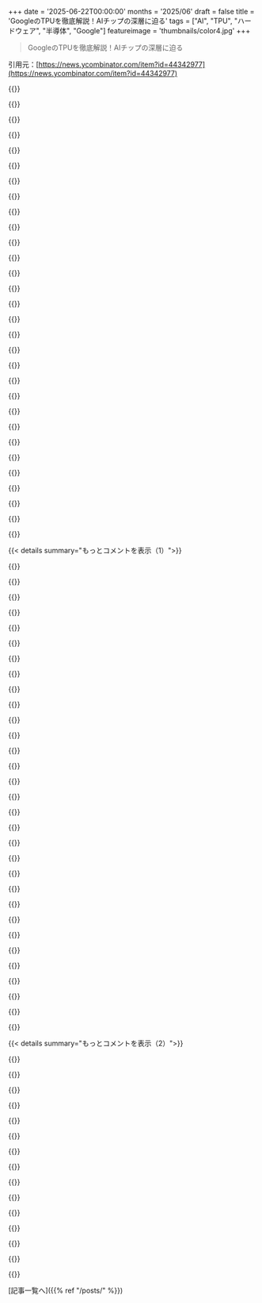 +++
date = '2025-06-22T00:00:00'
months = '2025/06'
draft = false
title = 'GoogleのTPUを徹底解説！AIチップの深層に迫る'
tags = ["AI", "TPU", "ハードウェア", "半導体", "Google"]
featureimage = 'thumbnails/color4.jpg'
+++

> GoogleのTPUを徹底解説！AIチップの深層に迫る

引用元：[https://news.ycombinator.com/item?id=44342977](https://news.ycombinator.com/item?id=44342977)




{{<matomeQuote body="TPUがNVIDIAの強力な競合なのに、Googleの時価総額が低いのはなんで？ 3.5兆円とかの値がつくチップメーカーがあるのに、Googleは2兆円？ しかもGoogleはTPUを売らないらしいけど、レンタルより販売の方が会社の他の事業と同じくらい良いビジネスになるはずじゃん？ この矛盾が理解できないな。" userName="lanthissa" createdAt="2025/06/22 11:05:52" color="#45d325">}}




{{<matomeQuote body="Wall Streetは初日からGoogleを過小評価してたんだよ。Bezosも言ってたけど、会社の調子が良い時ほど株価が低迷することもある。<br>だからさ、時価総額なんてビジネスの本当の価値とは違うんだ。<br>Wall Streetの失敗を笑えるこの記事もあるよ。 [0]<br>[0] https://www.nbcnews.com/id/wbna15536386" userName="Velorivox" createdAt="2025/06/22 13:06:15" color="#38d3d3">}}




{{<matomeQuote body="GoogleがIPOした時、会社のランチで評価額が理解できないってみんなで話してたな。俺は株買わなかったんだ。 ”クラウド”も分かんなかったし。 新しいビジネスってマジで何もない所から生まれる感じだよね。 GoogleとかAmazonの価値が上がったのも、会社が頑張っただけじゃなくて市場全体が変わったせいもあると思う。<br>だからさ、俺の投資アドバイスは聞いちゃダメだよw でもインデックス買いは上手くいったかな。" userName="YZF" createdAt="2025/06/23 01:34:56" color="">}}




{{<matomeQuote body="Wall Streetが新しい技術や株価を見誤ることがあるからって、評価が低い全ての株が革命的ってわけじゃないんだ。多くの会社が上手くやれなくて失敗してるし、市場はそれをちゃんと見抜いて評価を下げることもあるんだぜ。" userName="ethbr1" createdAt="2025/06/23 03:14:39" color="">}}




{{<matomeQuote body="TPUを販売してサポートするには、かなりデカいインフラが必要になるんだよ。レンタルでもっと高い利益率が得られるなら、そんな面倒なことする理由ある？<br>それに、TPUがすごく良いなら、競合にそれを分けて競争条件を同じにしない方が賢明だろ。<br>それに「最高のチップメーカー」っていうとNVIDIAくらいで、Alphabet（Googleの親会社）はTPU以外にも色んなことやってるからね。" userName="smokel" createdAt="2025/06/22 11:51:40" color="#ff33a1">}}




{{<matomeQuote body="Google Cloudって、TPUをAWS Outpostみたいなモデルで提供してるのかな？ クラウドアクセスとセットにするのが、多分一番簡単で「最高」の提供方法だと思う。 Super MicroとかGigabyteみたいな会社が、それ用の箱を作るのに対応しなきゃいけない、なんてことになるのはマジで避けてほしい事態だし、生チップを売らないのは確かに理解できるね。" userName="matt-p" createdAt="2025/06/23 02:17:33" color="#38d3d3">}}




{{<matomeQuote body="NVIDIAは話題性で大量のチップを売ってる感じだね。<br>GoogleはTPUを作ることでコストをめちゃくちゃ節約してる。これはAIがもっと儲かるようになった未来で報われるはずだよ。今はまだ誰も基盤モデルからガッツリ利益を出せてないし、長い戦いさ。<br>俺はNVIDIAはめちゃくちゃ過大評価されてると思うな。" userName="dismalaf" createdAt="2025/06/22 12:07:16" color="#785bff">}}




{{<matomeQuote body="これはゴールドラッシュによくある話だね。でも、彼ら（NVIDIA）はチップを売ってちゃんと儲けてるんだよ。過大評価されてる？ そうかもしれない。儲かってるかって？ （WeWorkとかUberと違って）うん、かなりね。" userName="CalChris" createdAt="2025/06/22 14:20:08" color="">}}




{{<matomeQuote body="NVIDIAはソフトサポートも良くて、売上も反映されて時価総額3.5兆ドル。Googleはソフトがイマイチなのに2.0兆ドル。AMDもソフトが微妙で0.2兆ドルだよ。GoogleはTPUでいくつか判断ミスしたかも。TF1と密接に結びつけたり、TF2との非互換性でPytorchへの乗り換えを促しちゃったしね。Google Cloud限定にしたのも adoption に繋がらなかった。Academia や enthusiast は無料で使いたいもんね。Googleの時価総額はAIチップで二番手って評価を反映してるのかも。" userName="michaelt" createdAt="2025/06/22 14:29:38" color="#ff33a1">}}




{{<matomeQuote body="JAXは（コミュニティ不足はさておき）ちゃんと使える（僕から見たらより良い）ソフトサポートだよ。特に彼らの image を使うならね。TensorFlowよりずっとJAX/Flaxなんかを使ってるんだ。研究成果を見る限りPytorchは使ってないみたい。例えば siglip/siglip2 は Flax linen でリリースされたよ: https://github.com/google-research/big_vision<br>TPUはソフトサポートあるからSSIとかも使ってるんだよ。あとGoogleはここでTPUを無料で提供してるよ: https://sites.research.google/trc/about/。僕はここ半年使ってるんだ。" userName="que-encrypt" createdAt="2025/06/22 19:11:19" color="#ff5733">}}




{{<matomeQuote body="JAXはPytorchより学習が大変だったよ。もしかしたらそれだけの価値（yay FP!）はあるかもだけど、adoptionには役立たないね。GoogleがPytorchを使わないのは、社内にツールがあると他を使っちゃいけない文化だから。品質に関わらずね。TF1/TF2の騒動もこれが理由だよ。Googleは使わなくても、僕ら外部の人間はPytorchをすごく使うんだ。TRCで無料でTPU使うにはJAXが必須なんだよ。ほとんどの研究者は無料計算リソースがないから、品質で勝つより囲い込みたいんだろうね。JAXを推してる人の多くはTRC利用者だったり、他の手段でTPUのクレジットをもらってるんだ。" userName="throwaway314155" createdAt="2025/06/22 22:37:04" color="#785bff">}}




{{<matomeQuote body="あとさ、GCPでTPU使うのって（特に＜fancy_school＞.eduみたいなメアド持ってないと）昔はマジで fucking nightmare だったんだよ。絶対 shit show。" userName="throwaway314155" createdAt="2025/06/23 05:25:52" color="">}}




{{<matomeQuote body="僕は高校生だけど、eduメールなしで簡単にtpuv4-64を手に入れられたよ。特別な学校でもeduメールでもなく、ただgeoguessrで勝ちたい夢があっただけ。メールへの反応も良くて、もっと欲しいって頼んだら追加してくれたんだ。" userName="que-encrypt" createdAt="2025/06/27 03:28:05" color="">}}




{{<matomeQuote body="Googleの他の内部技術みたいに、TPUを使うにはかなり極端な量のカスタム junk をサポートする必要があるんだ。そのカスタム junk なしだと、その有用性は怪しいね。Googleが動画圧縮カードを販売しない理由を聞くようなものだよ。" userName="jeffbee" createdAt="2025/06/22 14:23:59" color="">}}




{{<matomeQuote body="皮肉なことに、Googleは結局 advertising company なのに、自分自身を advertising するのが一番下手な会社だよね。" userName="Workaccount2" createdAt="2025/06/23 01:26:14" color="">}}




{{<matomeQuote body="NVIDIA対Googleの具体的な話はさておき、会社の価値評価について一つ注意したいのは、会社の全ての parts が必ずしも additive ではないってこと。例えば（これは作り話だけど）昔のNetflix対Blockbusterを考えてみて。BlockbusterがDVD配送も始めたら、小売 operation もあるから obviously Netflixより価値があると思うだろうけど、それは小売 operation が長期的な asset だと presuppose してるんだ。もしBlockbusterが小売 business に関連する financial obligations（leasesとか長期契約とか）をたくさん抱えてたら、小売 business がBlockbusterの評価額にとって substantial drag になることだって quickly あり得るんだ。" userName="roughly" createdAt="2025/06/22 16:50:10" color="">}}




{{<matomeQuote body="AMDとかHuaweiみたいな会社もそこそこ許容できるチップを作ってるけど、それらを使うのはちょっと nightmare だよね。これってTPUでも似たような感じなのかな？TPUももっと difficult で、Google Cloudの中にしか存在しないとか？" userName="matt-p" createdAt="2025/06/22 20:30:54" color="">}}




{{<matomeQuote body="BroadcomもTPUの製造とか networking infrastructure にかなり関わってると思うんだけど、彼らの現在の価値は1.2兆ドルだよ。もしかしたらBroadcomとGoogleの combined value で考えるべきかもね。" userName="radialstub" createdAt="2025/06/22 12:39:13" color="">}}




{{<matomeQuote body="Nvidia側にはTSMCも加える必要があるんじゃない？" userName="lftl" createdAt="2025/06/22 13:38:55" color="">}}




{{<matomeQuote body="何言ってんのかよくわかんないな。BroadcomとGoogleのチップ、誰が作ってると思ってんの？" userName="santaboom" createdAt="2025/06/22 16:49:06" color="">}}




{{<matomeQuote body="ああ、Broadcomがファブレスで設計だけ手伝ってるって知らなかったよ。" userName="lftl" createdAt="2025/06/22 18:00:59" color="">}}




{{<matomeQuote body="Broadcomはファブレスだよ。ハードウェア設計を手伝ってて、Googleは主にソフトウェアスタックを担当。Nvidiaはハードウェアとソフトウェア両方だね。" userName="radialstub" createdAt="2025/06/22 15:43:08" color="">}}




{{<matomeQuote body="GPUに対して競争優位性があって、それが自社のコア製品に役立つなら、長期的にその優位性を保つのは合理的だと思わない？" userName="mft_" createdAt="2025/06/22 12:38:27" color="">}}




{{<matomeQuote body="いや、TPUをちゃんと売れば、競合が得る利益の一部を得て、稼げるはずのお金があるのに。TPUが実践的にそこまでじゃないのかもね。他のコメント見ると使いにくいみたいだし。たぶん、GoogleほどTPUを使いたい人がいないから、高く売っても買い手がつかないってのが本当の理由じゃない？" userName="Uehreka" createdAt="2025/06/22 18:32:17" color="#ff33a1">}}




{{<matomeQuote body="価格と内在価値と市場分析をごっちゃにしてない？全部違うものだよ。" userName="epolanski" createdAt="2025/06/22 22:00:58" color="">}}




{{<matomeQuote body="いい質問だね。TLDRは、TPUはGoogleには良いけど、他の事業ほど儲からないってこと。Googleからの価値じゃなく、Googleへの価値提供なんだ。<br>詳細として、1) TPUはGoogleのニーズにはいいけど、GPUほど柔軟じゃないから、広い市場には向かない。2) 最高チップメーカーでも兆円超えはNvidiaとBroadcomだけ。彼らはチップだけでなくシステムを作る「システムメーカー」だから。GoogleもBroadcomと組んでる。システム設計が大事なんだ。3) TPUを売る問題は顧客とマージン。Googleのニーズしか合わないから顧客は？ハイパースケーラー相手だとマージン薄くなるし、みんなBroadcomと組んでる。Nvidia＼CUDAユーザーを顧客にするなら、TPUの目的を大きく変えないと。<br>長くなったけど、これがGoogleのTPUがGoogleの他の事業ほど大きくならない理由だよ。" userName="santaboom" createdAt="2025/06/22 17:42:02" color="#45d325">}}




{{<matomeQuote body="Googleが事業拡大できるくらい世界に半導体製造能力（ファウンドリ容量）の余裕があるかっていうと、そうじゃないんだよね。そこで競争するにはすごいオペレーション力が必要だけど、Googleはそれが得意じゃない。この記事によると、2025年にはNvidiaがAIチップ用ウェハーの77%を使うらしい。AWS、AMD、Googleはシェアを減らすって。https://www.tomshardware.com/tech-industry/artificial-intell...”Nvidia to consume 77% of wafers used for AI processors in 2025: Report...AWS, AMD, and Google lose wafer share.”" userName="throwaway31131" createdAt="2025/06/22 22:09:12" color="#ff5733">}}




{{<matomeQuote body="GoogleのTPUってさ、実用的な使い道はおまけみたいな、研究プロジェクトって感じじゃないの？" userName="rwmj" createdAt="2025/06/22 12:26:54" color="">}}




{{<matomeQuote body="GoogleのMLは全部TPUで動いてて、何十億ドルも稼いでるんだぜ。<br>君の言い方じゃ、TPUは明日にも消えるGoogle Xのやばいプロジェクトみたいに聞こえるな。" userName="silentsea90" createdAt="2025/06/22 16:14:25" color="#45d325">}}




{{<matomeQuote body="その収益って何？<br>GoogleのAIに直接お金払ってる人なんてほぼいないし、広告ビジネスも劇的に変わってないみたいだけどな。" userName="lmm" createdAt="2025/06/23 00:33:41" color="">}}




{{< details summary="もっとコメントを表示（1）">}}

{{<matomeQuote body="原コメはAIじゃなくてMLって言ってたんだぜ。<br>Googleの検索とか広告とかは全部MLで動いてるし、Alphabetのムーンショット、例えばDeepMindやWaymoとかもそうだよ。" userName="happyopossum" createdAt="2025/06/23 01:06:25" color="#45d325">}}




{{<matomeQuote body="なんでそう言うの？<br>ハードウェアはもう7世代目だし、記事にもある通り最初からGoogleのAIのために作られたんだ。<br>俺的には、Google CloudでTPUを売るのがおまけだと思うな。" userName="hackernudes" createdAt="2025/06/22 16:07:49" color="">}}




{{<matomeQuote body="君はGoogle Coralのこと言ってるんじゃない？<br>一般に直接売られてるのはあれだけだよ。" userName="wkat4242" createdAt="2025/06/23 02:19:37" color="">}}




{{<matomeQuote body="「キャッシュのおかげでGPUは柔軟」ってのは正しいけど、言い方が違うぜ。<br>エネルギー食うのはキャッシュじゃなくて、MMUが「ページフォルト」の時に勝手にデータを扱うからなんだ。<br>TPUにはMMUがないし、プルじゃなくてプッシュアーキテクチャなんだよ。" userName="almostgotcaught" createdAt="2025/06/22 04:29:16" color="#38d3d3">}}




{{<matomeQuote body="記事にはFPGAとの比較がないね。<br>FPGAならSIMD以外にも色んなデータ処理をシストリックにできるんだ。<br>240個のDSPスライスがあれば、オーバーヘッドなしで240コアとして動かせるんだぜ。" userName="Neywiny" createdAt="2025/06/22 13:55:19" color="#45d325">}}




{{<matomeQuote body="FPGAはASICより高いし電気食うから、たくさん作るものには向かないんだよね。Googleみたいにデカい会社ならTPU開発の費用なんてすぐ取り戻せるし。FPGAとTPUを比べるのは、3Dプリンターで作るのと金型で作るのを比べるようなもんかな。最近FPGAとASICで性能差がついたのは、FPGAが古いCMOSプロセスのままだからってのもあるかも。" userName="adrian_b" createdAt="2025/06/22 13:59:14" color="#ff5c5c">}}




{{<matomeQuote body="いやいや、FPGAは量産に向かないってのは俗説だよ。Blackmagicとか安いシネマ機材にもXilinx＼AMD FPGAやZynqが使われてるし、画像処理カメラなんてほぼFPGAだよ。最新プロセスで出てるハイエンドFPGAもあるしね。FPGAの本当の弱点は、プログラムできるようにする構造がASICより複雑で、性能（クロック速度）が出にくいってことかな。" userName="cpgxiii" createdAt="2025/06/22 17:44:05" color="#785bff">}}




{{<matomeQuote body="なるほど、いくつか補足ね。TPU並みのFPGAはVersalとかUltrascale+で何千ドルもするよ。最新のASIC（n3）のデカいチップが100ドルくらいなのに比べると高いね。FPGAはASICと違って、サポートできる論理回路（ロジックゲート）の数が少ないから、チップ単価も高くなりがち。あと、Versalは7nmで、ASICの最新（n3）じゃないけど、そんなに古いプロセスでもないと思うな。" userName="santaboom" createdAt="2025/06/22 17:57:56" color="#ff5733">}}




{{<matomeQuote body="ハイエンドFPGAってVersalのTSMC 7nmのこと？それ、6年前のAMD Zen 2 CPUと同じで、今のCPUやGPUに比べたら古くない？しかも何千ドルもするから、同じくらいの性能のGPUよりずっと高いよね。Googleみたいな大企業はASIC作れちゃうし。個人的にはFPGA好きなんだけど、高性能なやつは高くて買えないのが残念。手頃な高性能FPGAだとUltraScale+だけど、それは14nmで10年前のプロセスなんだよね。" userName="adrian_b" createdAt="2025/06/22 18:07:32" color="#38d3d3">}}




{{<matomeQuote body="ASIC作れるならそれが一番だよね。でも僕が言いたかったのは、みんなGPUとTPUを比べるけど、GPUもAIに特化したASICではないってことなんだよ。" userName="Neywiny" createdAt="2025/06/22 14:05:52" color="#785bff">}}




{{<matomeQuote body="まあ、近いよね。基本的にはmatmul（行列積）に特化したASICみたいなもんだから。" userName="QuadmasterXLII" createdAt="2025/06/22 14:40:54" color="">}}




{{<matomeQuote body="DSPがいっぱい載ってるFPGAもそう言えるかもね。GPUの使ってない部分に比べて、FPGAの使ってないロジックは静的な消費電力が少ないはずだよ。" userName="Neywiny" createdAt="2025/06/22 15:18:12" color="">}}




{{<matomeQuote body="GoogleもFPGAを検討したけど、やめたんだろうね。最高の性能出すにはmatmulはASICにする必要があったんだと思う。再構成できる部分はCPUで十分だしメンテも楽だし。FPGAはニッチな立ち位置だよね。論理回路の効率はいいけど、AIの肝である行列計算のスループットだとTPUやGPUには勝てない。しかもFPGAは勉強が大変で、開発も時間かかるし。ちょっと変更しただけで動かなくなって全部やり直し！なんてこともよくあるんだよね。" userName="daxfohl" createdAt="2025/06/22 18:14:27" color="#ff33a1">}}




{{<matomeQuote body="FPGAは大量注文すればそんなに高くないよ。mouserとかで見る単価は、実際に取引される価格よりずっと高いんだから。" userName="c-c-c-c-c" createdAt="2025/06/22 14:25:24" color="">}}




{{<matomeQuote body="ハイパースケーラーみたいなとこだと、チップの実際の価格はそんなに重要じゃないんだよね。本当に大事なのはperf＼watt（性能あたりの消費電力）で、同じ回路でもFPGAはASICより桁違いに悪いんだ。" userName="monocasa" createdAt="2025/06/22 14:32:51" color="#ff33a1">}}




{{<matomeQuote body="TPUのシストリックアレイに合うアルゴリズムって、行列積とか畳み込み以外にある？固有値分解とかSVDとか行列指数関数とかAx=bとかコレスキー分解とかはどうなの？おすすめのリファレンスある？" userName="RossBencina" createdAt="2025/06/22 06:24:40" color="#785bff">}}




{{<matomeQuote body="前のコメントの人へ。これ読んでみて。<br>TPUハードウェアへの計算のマッピングについて詳しく書かれてる。特にTransformerの計算に重点置いてるよ。<br>https://jax-ml.github.io/scaling-book/" userName="musebox35" createdAt="2025/06/22 06:52:19" color="#45d325">}}




{{<matomeQuote body="固有値分解とかSVDはKrylov法とかでよく行列積に落とし込めるから、TPUはうまく動くと思うよ。Ax=bを解くGMRESもArnoldi分解がベースだしね。" userName="cdavid" createdAt="2025/06/22 08:39:19" color="#ff33a1">}}




{{<matomeQuote body="128x128（もっとデカい方がいいけど）の密行列積として表現できるものなら何でも得意だよ。" userName="WithinReason" createdAt="2025/06/22 06:30:31" color="#785bff">}}




{{<matomeQuote body="質問のやつ、ほとんど行列積でできるよ。Ax=BはNewton法で逆行列求めて行列積、行列指数関数はスケール＆スクエア法、SVDは極分解からいける。コレスキーは行列積がプリミティブならあんま使わないかな。固有値分解は対称ならブロックJacobi法＋行列積で。ただ、数値的な安定性にはマジで注意しないとね！" userName="Straw" createdAt="2025/06/24 12:46:57" color="#ff5c5c">}}




{{<matomeQuote body="記事にあるTPUの冷却チャネルの写真だけど、ポンプかメーターバルブにNEMAステッパーモーター使ってる？<br>https://henryhmko.github.io/posts/tpu/images/tpu_tray.png<br>もしそうなら、なんか大げさな気がするな。" userName="serf" createdAt="2025/06/22 06:35:22" color="">}}




{{<matomeQuote body="閉ループだろうね。もしかしたらサーボかも。" userName="fellowmartian" createdAt="2025/06/22 08:18:16" color="">}}




{{<matomeQuote body="関係あるかもだけど、これ見て。<br>OpenTPU: オープンソースのGoogle TPU再実装プロジェクト - https://news.ycombinator.com/item?id=44111452 - 2025年5月のHacker Newsのスレッドだよ。" userName="mdaniel" createdAt="2025/06/22 15:58:51" color="#ff5733">}}




{{<matomeQuote body="TPUのすごいとこは、スケールしたときの遅延が予測可能なこと。ハード、コンパイラ、ランタイム、インターコネクト全部自前だからバラつきをなくせるんだよね。なんでGoogle以外はこれを真似できてないんだろ？ハードが難しいのか、それともコンパイラやランタイムの統合が難しすぎるの？" userName="b0a04gl" createdAt="2025/06/22 13:43:39" color="#ff33a1">}}




{{<matomeQuote body="Groqについても見てみたら？WikipediaとHacker Newsの記事が参考になるかも。<br>https://en.wikipedia.org/wiki/Groq<br>https://news.ycombinator.com/item?id=44345738" userName="transpute" createdAt="2025/06/22 15:47:56" color="#785bff">}}




{{<matomeQuote body="Googleで働いてないのに、どうしてTPUについてこんなに詳しいの？って驚いてるみたいだね。" userName="frays" createdAt="2025/06/22 07:35:39" color="">}}




{{<matomeQuote body="記事の内容は、Googleが公開してる論文とか講演で大体知られてることだよ。細かいとこは推測が必要だけどね。JaxとXLAもTPUの仕組みを知るヒントになるよ。参考になるかも。<br>https://arxiv.org/abs/2304.01433<br>https://jax-ml.github.io/scaling-book/" userName="ipsum2" createdAt="2025/06/22 08:10:24" color="#ff5c5c">}}




{{<matomeQuote body="記事の謝辞から、著者はTRC（TensorFlow Research Cloud）でTPUにアクセスしたっぽいね。<br>https://sites.research.google/trc/about/<br>でも、GCPで企業がGPU代わりに使うとか、他の方法でもTPUに触れることはできるよ。" userName="musebox35" createdAt="2025/06/22 08:07:38" color="#38d3d3">}}




{{<matomeQuote body="手軽に無料でTPUを使いたいならGoogle Colabがいいよ！<br>https://colab.research.google.com<br>「ランタイム」→「ランタイムタイプの変更」→「v2-8 TPU」を選んでみて。" userName="erwincoumans" createdAt="2025/06/22 09:07:34" color="#ff5733">}}




{{<matomeQuote body="Hennessyのコンピュータ・アーキテクチャの最新版に、TPUの詳しい説明が載ってるよ。Hennessyは初期のTPU設計にも関わってたみたいだしね。" userName="antognini" createdAt="2025/06/24 03:58:04" color="">}}

{{</details>}}




{{< details summary="もっとコメントを表示（2）">}}

{{<matomeQuote body="すごく良い記事だね、ありがとう！メリットについて書かれたところが特に分かりやすかったよ。" userName="trostaft" createdAt="2025/06/22 14:57:18" color="">}}




{{<matomeQuote body="ELI5（分かりやすく教えて）：GPUとかTPUの最適化って、LLMの決まった出力になるかどうか（決定論）にどう影響するの？それとも関係ないの？" userName="sgt101" createdAt="2025/06/22 08:56:18" color="">}}




{{<matomeQuote body="LLMは普通、決まった出力になる（決定論的）よ。トークンのサンプリングでランダムにするのは、もっと良い結果（創造性）を出したり、ループを避けるため。これはオフにできるんだ（温度をゼロにすれば）。" userName="barrkel" createdAt="2025/06/22 09:04:14" color="#ff5733">}}




{{<matomeQuote body="LLMが決定的だっていう考えはめっちゃ間違いで、信じると痛い目見るよ。<br>あとgreedy samplingはやめた方がいいって論文もあるらしい。これこれ→ https://arxiv.org/abs/2506.09501<br>要約すると、bfloat16とかgreedy decodingだと、ハードウェアとかバッチサイズで精度が9％も変わったり、出力トークン数も9000も違ったりするんだって。原因は浮動小数点演算の非結合性。再現性の話、評価で無視されがちだけど超重要！" userName="Der_Einzige" createdAt="2025/06/22 15:17:55" color="#ff33a1">}}




{{<matomeQuote body="これってTPUにも当てはまるの？それともGPUだけ？" userName="marcinzm" createdAt="2025/06/22 19:27:36" color="">}}




{{<matomeQuote body="これってシステム全体の話だよ。<br>CPU使っても、計算結果がどう処理されるかちゃんと設計しないと、ばらついちゃうんだよ。" userName="recursivecaveat" createdAt="2025/06/23 00:23:07" color="">}}




{{<matomeQuote body="これはちょっと単純化しすぎかな。<br>分散処理だと、足し算の順番がバラバラになるせいで、浮動小数点のエラーで結果が変わっちゃうことがあるんだよ。<br>細かいことだけど、モデル学習の再現性には結構効いてくるんだ。" userName="sgeisenh" createdAt="2025/06/22 12:54:21" color="#45d325">}}




{{<matomeQuote body="seed固定すればいいだけじゃダメなの？" userName="perching_aix" createdAt="2025/06/22 11:52:44" color="">}}




{{<matomeQuote body="アーキテクチャでパフォーマンスの決まり具合は違うけど、結果自体が変わるわけじゃないよ。<br>TPUはGroqみたいなVLIW系に近くて、Groqはマジで完全に決定的（計算にかかる時間も！）。これはすごいコンパイラが必要ってトレードオフがあるんだけどね。<br>GPUはチップが賢くスケジューリングしてくれるから柔軟だけど、その分決定的じゃないんだ。<br><br>まとめると、TPUは時間も決まってるかもだけど、GPUは今はない。でも、ちゃんとプログラムすればどっちも同じ結果は出すよ。" userName="jpgvm" createdAt="2025/06/22 10:40:11" color="#45d325">}}




{{<matomeQuote body="これすごい情報！知識を教えてくれて本当にありがとう！" userName="sgt101" createdAt="2025/06/22 18:43:36" color="">}}




{{<matomeQuote body="TPUをNVIDIA GPUと比べるなんてバカげてるね。TPUみたいな専用チップは、GCPでしか使えないし、クラウド業界の独占状態じゃ将来ないと思う。誰も使いたがらないのがGCPの一番ダメなとこ。これからNVIDIA GPUとGoogle TPUの差（CUDAとか）はますます開く一方だよ。AMDはGoogleの失敗を避けてるけど、AMDもクラウドを始めたりしないか心配だね。" userName="cheptsov" createdAt="2025/06/22 14:32:06" color="#38d3d3">}}




{{<matomeQuote body="TPUは一般の人が使うかどうか関係なく成功するだろうね。だってGoogle社内でのTPUの需要がマジでヤバいから。作られるTPU全部、Googleが買い取れるくらいなんだって。" userName="hiddencost" createdAt="2025/06/22 14:45:11" color="">}}




{{<matomeQuote body="一つ注目すべきはね、TPUは特定の処理に特化してるってこと。Googleはこれで成功したけど、Googleの他の技術みたいに、将来的に選択肢を狭めちゃうかも。TPUに集中しすぎると、最適な方法じゃなくても、GoogleがTPUをいっぱい持ってるからTPUが得意な処理を選ばなきゃいけなくなる。Googleは業界に影響力あるから、これって結構デカい話だよ。" userName="roughly" createdAt="2025/06/22 16:56:05" color="#ff5c5c">}}




{{<matomeQuote body="主要なクラウド会社はどこも自社AIチップ作ろうとしてるよ。Google以外だと、AmazonにはTrainiumとかInferentiaがあって、Anthropicが結構使ってる。Microsoftもやってるけど遅れてるみたい。OpenAIやMetaも自社開発してるんだって。だからBroadcomとかMarvellの株価が上がったんだね。" userName="hustwindmaple1" createdAt="2025/06/23 01:25:03" color="">}}

{{</details>}}



[記事一覧へ]({{% ref "/posts/" %}})
